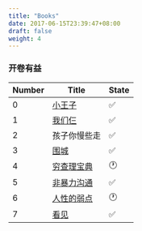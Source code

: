 ```yaml
---
title: "Books"
date: 2017-06-15T23:39:47+08:00
draft: false
weight: 4
---
```




### 开卷有益 ###


| Number | Title| State|
| ------ | ------------------------------------------------------------ | ------------------ |
| 0 |  [小王子](<https://book.douban.com/subject/1084336/>) |✅ |
| 1      | [我们仨](https://book.douban.com/subject/1023045/) | ✅ |
| 2      | 孩子你慢些走 | ✅ |
| 3      | [围城](<https://book.douban.com/subject/1008145/>) | ✅ |
| 4      | [穷查理宝典](<https://book.douban.com/subject/5346110/>) | 🕐 |
| 5      | [非暴力沟通](<https://book.douban.com/subject/3533221/>) | ✅          |
| 6      | [人性的弱点](<https://book.douban.com/subject/1056295/>) | 🕐           |
| 7 | [看见](https://book.douban.com/subject/20427187/) | ✅ |

